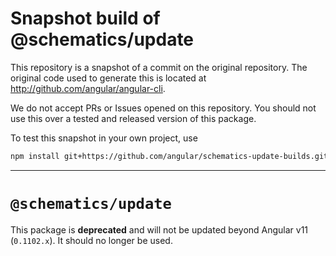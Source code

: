 
# Snapshot build of @schematics/update

This repository is a snapshot of a commit on the original repository. The original code used to
generate this is located at http://github.com/angular/angular-cli.

We do not accept PRs or Issues opened on this repository. You should not use this over a tested and
released version of this package.

To test this snapshot in your own project, use

```bash
npm install git+https://github.com/angular/schematics-update-builds.git
```

----
# `@schematics/update`

This package is **deprecated** and will not be updated beyond Angular v11 (`0.1102.x`). It should no
longer be used.
